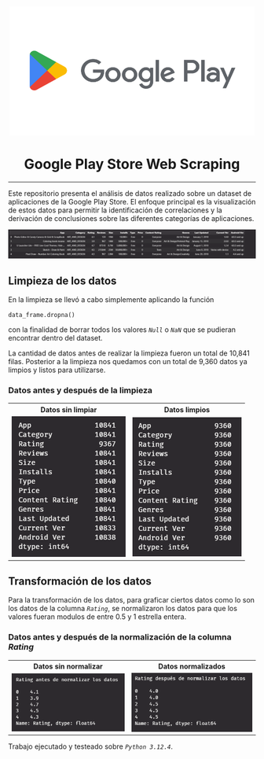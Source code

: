<p align="center">
    <img src="./assets/google_play_logo.png" alt="Playstore Logo" title="Playstore" width=500>
</p>

<h1 align="center">Google Play Store Web Scraping</h1>

<hr>

Este repositorio presenta el análisis de datos realizado sobre un dataset de aplicaciones de la Google Play Store. El enfoque principal es la visualización de estos datos para permitir la identificación de correlaciones y la derivación de conclusiones sobre las diferentes categorías de aplicaciones.

![Headers](./assets/Headers.png "Headers del dataset")

## Limpieza de los datos

En la limpieza se llevó a cabo simplemente aplicando la función
~~~
data_frame.dropna()
~~~
con la finalidad de borrar todos los valores *`Null`* o *`NaN`* que se pudieran encontrar dentro del dataset.

La cantidad de datos antes de realizar la limpieza fueron un total de 10,841 filas. Posterior a la limpieza nos quedamos con un total de 9,360 datos ya limpios y listos para utilizarse.

### Datos antes y después de la limpieza
<table>
    <tr>
        <th>Datos sin limpiar</th>
        <th>Datos limpios</th>
    </tr>
    <tr>
        <td><img src="./assets/B_clean.png"></td>
        <td><img src="./assets/A_clean.png"></td>
    </tr>
</table>

## Transformación de los datos
Para la transformación de los datos, para graficar ciertos datos como lo son los datos de la columna *`Rating`*, se normalizaron los datos para que los valores fueran modulos de entre 0.5 y 1 estrella entera.

### Datos antes y después de la normalización de la columna *Rating*
<table>
    <tr>
        <th>Datos sin normalizar</th>
        <th>Datos normalizados</th>
    </tr>
    <tr>
        <td><img src="./assets/Not_Normalized_rating.png"></td>
        <td><img src="./assets/Normalized_rating.png"></td>
    </tr>
</table>

Trabajo ejecutado y testeado sobre *`Python 3.12.4`*.